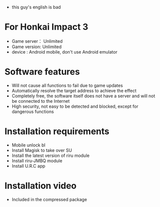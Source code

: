 * this guy's english is bad

# For Honkai Impact 3
* Game server： Unlimited
* Game version:  Unlimited
* device : Android mobile, don't use Android emulator

# Software features
* Will not cause all functions to fail due to game updates
* Automatically resolve the target address to achieve the effect
* Completely free, the software itself does not have a server and will not be connected to the Internet
* High security, not easy to be detected and blocked, except for dangerous functions

# Installation requirements
* Mobile unlock bl
* Install Magisk to take over SU
* Install the latest version of riru module
* Install riru-JMBQ module
* Install U.R.C app

# Installation video
* Included in the compressed package
